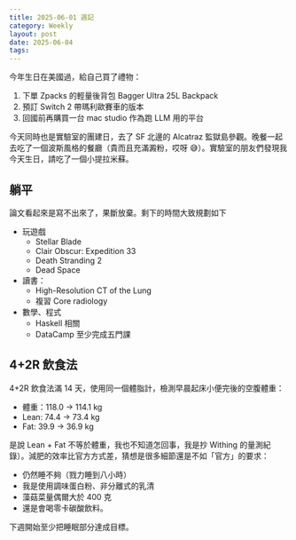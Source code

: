 ```yaml
---
title: 2025-06-01 週記
category: Weekly
layout: post
date: 2025-06-04
tags:
---
```

今年生日在美國過，給自己買了禮物：
1. 下單 Zpacks 的輕量後背包 Bagger Ultra 25L Backpack
2. 預訂 Switch 2 帶瑪利歐賽車的版本
3. 回國前再購買一台 mac studio 作為跑 LLM 用的平台

今天同時也是實驗室的團建日，去了 SF 北邊的 Alcatraz 監獄島參觀。晚餐一起去吃了一個波斯風格的餐廳（貴而且充滿澱粉，哎呀 😅）。實驗室的朋友們發現我今天生日，請吃了一個小提拉米蘇。

## 躺平

論文看起來是寫不出來了，果斷放棄。剩下的時間大致規劃如下

- 玩遊戲
	- Stellar Blade
	- Clair Obscur: Expedition 33
	- Death Stranding 2
	- Dead Space
- 讀書：
	- High-Resolution CT of the Lung
	- 複習 Core radiology
- 數學、程式
	- Haskell 相關
	- DataCamp 至少完成五門課

## 4+2R 飲食法

4+2R 飲食法滿 14 天，使用同一個體脂計，檢測早晨起床小便完後的空腹體重：  
- 體重：118.0 → 114.1 kg  
- Lean: 74.4 → 73.4 kg  
- Fat: 39.9 → 36.9 kg

是說 Lean + Fat 不等於體重，我也不知道怎回事，我是抄 Withing 的量測紀錄）。減肥的效率比官方方式差，猜想是很多細節還是不如「官方」的要求：
- 仍然睡不夠（戮力睡到八小時）
- 我是使用調味蛋白粉、非分離式的乳清
- 藻菇菜量偶爾大於 400 克
- 還是會喝零卡碳酸飲料。

下週開始至少把睡眠部分達成目標。